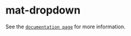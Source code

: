 # mat-dropdown

See the [`documentation page`](http://www.expandjs.com/elements/mat-dropdown) for more information.